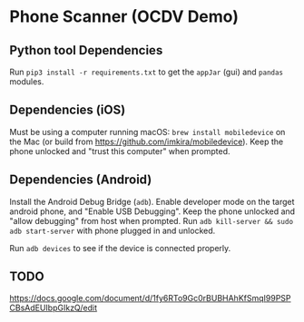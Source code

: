 # Phone Scanner (OCDV Demo)

## Python tool Dependencies
Run `pip3 install -r requirements.txt` to get the `appJar` (gui) and `pandas`
modules.

## Dependencies (iOS)
Must be using a computer running macOS:
`brew install mobiledevice` on the Mac (or build from
https://github.com/imkira/mobiledevice).
Keep the phone unlocked and "trust this computer" when prompted.

## Dependencies (Android)
Install the Android Debug Bridge (`adb`). Enable developer mode 
on the target android phone, and "Enable USB Debugging". 
Keep the phone unlocked and "allow debugging" from host when prompted.
Run `adb kill-server && sudo adb start-server` with phone plugged in and
unlocked.

Run `adb devices` to see if the device is connected properly.

## TODO
https://docs.google.com/document/d/1fy6RTo9Gc0rBUBHAhKfSmqI99PSPCBsAdEUIbpGIkzQ/edit
